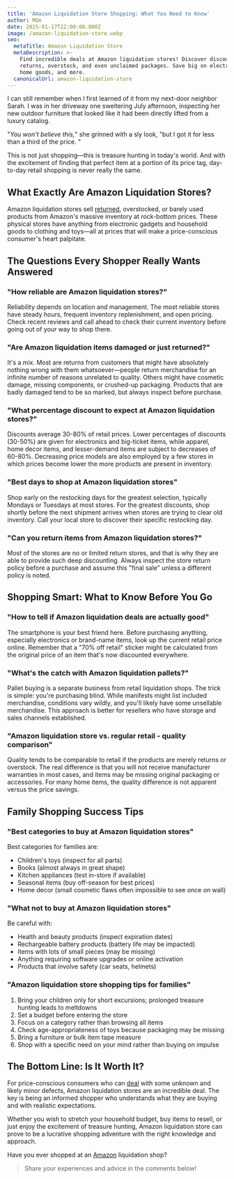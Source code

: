 ```yaml
---
title: 'Amazon Liquidation Store Shopping: What You Need to Know'
author: MOe
date: 2025-01-17T22:00:00.000Z
image: /amazon-liquidation-store.webp
seo:
  metaTitle: Amazon Liquidation Store
  metaDescription: >-
    Find incredible deals at Amazon liquidation stores! Discover discounted
    returns, overstock, and even unclaimed packages. Save big on electronics,
    home goods, and more.
  canonicalUrl: amazon-liquidation-store
---
```


I can still remember when I first learned of it from my next-door neighbor Sarah. I was in her driveway one sweltering July afternoon, inspecting her new outdoor furniture that looked like it had been directly lifted from a luxury catalog.

"*You won't believe this,*" she grinned with a sly look, "but I got it for less than a third of the price. "

This is not just shopping—this is treasure hunting in today's world. And with the excitement of finding that perfect item at a portion of its price tag, day-to-day retail shopping is never really the same.

## What Exactly Are Amazon Liquidation Stores?

Amazon liquidation stores sell [returned](https://lobinstores.com/blog/amazon-return-stores), overstocked, or barely used products from Amazon's massive inventory at rock-bottom prices. These physical stores have anything from electronic gadgets and household goods to clothing and toys—all at prices that will make a price-conscious consumer's heart palpitate.

## The Questions Every Shopper Really Wants Answered

### "How reliable are Amazon liquidation stores?"

Reliability depends on location and management. The most reliable stores have steady hours, frequent inventory replenishment, and open pricing. Check recent reviews and call ahead to check their current inventory before going out of your way to shop there.

### "Are Amazon liquidation items damaged or just returned?"

It's a mix. Most are returns from customers that might have absolutely nothing wrong with them whatsoever—people return merchandise for an infinite number of reasons unrelated to quality. Others might have cosmetic damage, missing components, or crushed-up packaging. Products that are badly damaged tend to be so marked, but always inspect before purchase.

### "What percentage discount to expect at Amazon liquidation stores?"

Discounts average 30-80% of retail prices. Lower percentages of discounts (30-50%) are given for electronics and big-ticket items, while apparel, home decor items, and lesser-demand items are subject to decreases of 60-80%. Decreasing price models are also employed by a few stores in which prices become lower the more products are present in inventory.

### "Best days to shop at Amazon liquidation stores"

Shop early on the restocking days for the greatest selection, typically Mondays or Tuesdays at most stores. For the greatest discounts, shop shortly before the next shipment arrives when stores are trying to clear old inventory. Call your local store to discover their specific restocking day.

### "Can you return items from Amazon liquidation stores?"

Most of the stores are no or limited return stores, and that is why they are able to provide such deep discounting. Always inspect the store return policy before a purchase and assume this "final sale" unless a different policy is noted.

## Shopping Smart: What to Know Before You Go

### "How to tell if Amazon liquidation deals are actually good"

The smartphone is your best friend here. Before purchasing anything, especially electronics or brand-name items, look up the current retail price online. Remember that a "70% off retail" sticker might be calculated from the original price of an item that's now discounted everywhere.

### "What's the catch with Amazon liquidation pallets?"

Pallet buying is a separate business from retail liquidation shops. The trick is simple: you're purchasing blind. While manifests might list included merchandise, conditions vary wildly, and you'll likely have some unsellable merchandise. This approach is better for resellers who have storage and sales channels established.

### "Amazon liquidation store vs. regular retail - quality comparison"

Quality tends to be comparable to retail if the products are merely returns or overstock. The real difference is that you will not receive manufacturer warranties in most cases, and items may be missing original packaging or accessories. For many home items, the quality difference is not apparent versus the price savings.

## Family Shopping Success Tips

### "Best categories to buy at Amazon liquidation stores"

Best categories for families are:

* Children's toys (inspect for all parts)
* Books (almost always in great shape)
* Kitchen appliances (test in-store if available)
* Seasonal items (buy off-season for best prices)
* Home decor (small cosmetic flaws often impossible to see once on wall)

### "What not to buy at Amazon liquidation stores"

Be careful with:

* Health and beauty products (inspect expiration dates)
* Rechargeable battery products (battery life may be impacted)
* Items with lots of small pieces (may be missing)
* Anything requiring software upgrades or online activation
* Products that involve safety (car seats, helmets)

### "Amazon liquidation store shopping tips for families"

1. Bring your children only for short excursions; prolonged treasure hunting leads to meltdowns
2. Set a budget before entering the store
3. Focus on a category rather than browsing all items
4. Check age-appropriateness of toys because packaging may be missing
5. Bring a furniture or bulk item tape measure
6. Shop with a specific need on your mind rather than buying on impulse

## The Bottom Line: Is It Worth It?

For price-conscious consumers who can [deal](https://lobinstores.com/blog/cheap-high-end-thrift-stores-near-me) with some unknown and likely minor defects, Amazon liquidation stores are an incredible deal. The key is being an informed shopper who understands what they are buying and with realistic expectations.

Whether you wish to stretch your household budget, buy items to resell, or just enjoy the excitement of treasure hunting, Amazon liquidation store can prove to be a lucrative shopping adventure with the right knowledge and approach.

Have you ever shopped at an [Amazon](https://amazon.com) liquidation shop?

> Share your experiences and advice in the comments below!
